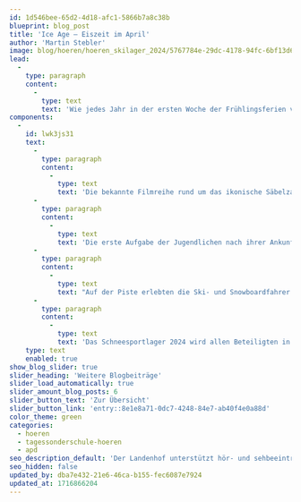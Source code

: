```yaml
---
id: 1d546bee-65d2-4d18-afc1-5866b7a8c38b
blueprint: blog_post
title: 'Ice Age – Eiszeit im April'
author: 'Martin Stebler'
image: blog/hoeren/hoeren_skilager_2024/5767784e-29dc-4178-94fc-6bf13d6b04f4.jpg
lead:
  -
    type: paragraph
    content:
      -
        type: text
        text: 'Wie jedes Jahr in der ersten Woche der Frühlingsferien verbrachten knapp 50 Jugendliche und Leitungspersonen eine Woche im wunderschönen Engadin. Im Lagerhaus der Stadt Lenzburg in Samedan lautete das Motto in diesen 6 Tagen: Ice Age.'
components:
  -
    id: lwk3js31
    text:
      -
        type: paragraph
        content:
          -
            type: text
            text: 'Die bekannte Filmreihe rund um das ikonische Säbelzahn-Eichhörnchen Scrat floss immer wieder in das Wochenprogramm ein, aber auch die deutsche Übersetzung «Eiszeit» - mit all ihren Bedeutungen - fand ihren Platz.'
      -
        type: paragraph
        content:
          -
            type: text
            text: 'Die erste Aufgabe der Jugendlichen nach ihrer Ankunft am Sonntagabend war es etwa, bei Spielen im und ums Haus herum möglichst viele Punkte zu erzielen und damit Nüsse für ihre Gruppe zu sammeln. Das Abendprogramm bot danach jeden Tag neue Herausforderungen. Die Gruppen mussten dabei ihren Ideenreichtum, ihre Kreativität und ihre Geschicklichkeit beweisen und taten dies auf eindrückliche Art und Weise. Den krönenden Abschluss machte der Donnerstagabend: In den vorbereiteten Beiträgen der Gruppen zeigte sich die Diversität des Lagermottos: Von Liedern über Glace, Sketches zur Erderwärmung hin zu einem selbst komponierten Lied über die Lagerwoche waren alle Facetten der «Eiszeit» zu bestaunen. Zum Abschluss der Woche am Freitag wurden die gesammelten Nüsse gezählt und die Siegergruppe auserkoren. Ein knappes Rennen!'
      -
        type: paragraph
        content:
          -
            type: text
            text: "Auf der Piste erlebten die Ski- und Snowboardfahrer:innen, wie schnell sich das Wetter verändern kann. War es am Montag noch warm und sonnig, waren der Dienstag und Mittwoch geprägt von Nebel und viel Schnee. Durch bis zu 40cm Neuschnee mussten sich die Jugendlichen und ihre Leiter:innen kämpfen. Tönt anstrengend – war es auch.\_ Am Donnerstag und Freitag fühlte man sich dann eher wieder an die Sommerferien erinnert: Die Sonne brannte und fahren im Pullover war angesagt. Durch die vielen Wetterwechsel waren die Pistenverhältnisse von Tag zu Tag unterschiedlich, was das Fahren bisweilen schwierig machte, andererseits eine gute Gelegenheit bot, sich technisch weiterzuentwickeln. Die Leitungspersonen boten ihren Gruppen professionelle Unterstützung und schafften es problemlos, die Jugendlichen bei Laune und zu halten und vor grösseren Verletzungen zu bewahren."
      -
        type: paragraph
        content:
          -
            type: text
            text: 'Das Schneesportlager 2024 wird allen Beteiligten in schöner Erinnerung bleiben und weckt bereits Vorfreude auf das kommende Jahr. Es war zudem das letzte Lager von Ralph Bitterli, welcher die Lagerleitung nach 20 Jahren weitergeben wird. Wir danken Ralph herzlich für seinen unermüdlichen Einsatz während all dieser Jahre!'
    type: text
    enabled: true
show_blog_slider: true
slider_heading: 'Weitere Blogbeiträge'
slider_load_automatically: true
slider_amount_blog_posts: 6
slider_button_text: 'Zur Übersicht'
slider_button_link: 'entry::8e1e8a71-0dc7-4248-84e7-ab40f4e0a88d'
color_theme: green
categories:
  - hoeren
  - tagessonderschule-hoeren
  - apd
seo_description_default: 'Der Landenhof unterstützt hör- und sehbeeinträchtigte Kinder & Jugendliche in ihrem selbstbestimmten Leben durch Förderung ihrer Fähigkeiten & Entwicklung'
seo_hidden: false
updated_by: dba7e432-21e6-46ca-b155-fec6087e7924
updated_at: 1716866204
---
```

